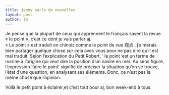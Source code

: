 ```yaml
---
title: jenny parle de nouvelles 
layout: post
author: lm
---
```

<div><span>Je pense que la plupart de ceux qui apprennent le français savent la revue « le point », c’est ce dont je vais parler aj.</span></div>
<div><span>« Le point » est traduit en chinois comme le point de vue </span><span>观点</span><span> , j’aimerais bien partager quelque chose sur cela avec vous pour ne pas dire qu’il est mal traduit. Selon l’explication du Petit Robert, ‘ le point ‘est un terme de marine à l’origine qui veut dire la position d’un navire en mer. Au sens figuré, l’expression ‘faire le point’ signifie de préciser la situation qu’on se trouve, l’état d’une question, en analysant ses éléments. Donc, ce n’est pas la même chose que l’opinion. </span></div>
<p>  <span>Voilà le petit point à  éclairer,et c’est tout pour aj, bon week-end à tous.</span></p>
